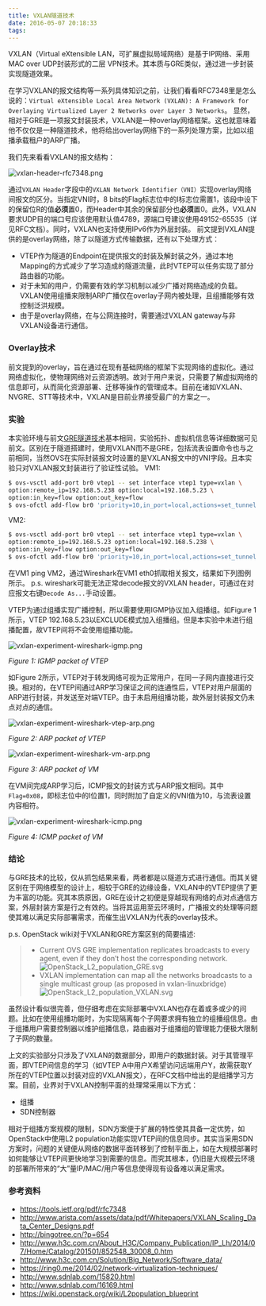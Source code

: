 ```yaml
---
title: VXLAN隧道技术
date: 2016-05-07 20:18:33
tags:
---
```



VXLAN（Virtual eXtensible LAN，可扩展虚拟局域网络）是基于IP网络、采用MAC over UDP封装形式的二层 VPN技术。其本质与GRE类似，通过进一步封装实现隧道效果。

在学习VXLAN的报文结构等一系列具体知识之前，让我们看看RFC7348里是怎么说的：`Virtual eXtensible Local Area Network (VXLAN): A Framework for Overlaying Virtualized Layer 2 Networks over Layer 3 Networks`。
显然，相对于GRE是一项报文封装技术，VXLAN是一种overlay网络框架。这也就意味着他不仅仅是一种隧道技术，他将给出overlay网络下的一系列处理方案，比如以组播承载租户的ARP广播。

<!-- more -->

我们先来看看VXLAN的报文结构：

![vxlan-header-rfc7348.png](./vxlan-header-rfc7348.png)

通过`VXLAN Header`字段中的`VXLAN Network Identifier（VNI）`实现overlay网络间报文的区分。当指定VNI时，8 bits的Flag标志位中的I标志位需置1，该段中设下的保留位R的值**必须**置0，而Header中其余的保留部分也**必须**置0。此外，VXLAN要求UDP目的端口号应该使用默认值4789，源端口号建议使用49152-65535（详见RFC文档）。同时，VXLAN也支持使用IPv6作为外层封装。
前文提到VXLAN提供的是overlay网络，除了以隧道方式传输数据，还有以下处理方式：
- VTEP作为隧道的Endpoint在提供报文的封装及解封装之外，通过本地Mapping的方式减少了学习造成的隧道流量，此时VTEP可以任务实现了部分路由器的功能。
- 对于未知的用户，仍需要有效的学习机制以减少广播对网络造成的负载。VXLAN使用组播来限制ARP广播仅在overlay子网内被处理，且组播能够有效控制泛洪规模。
- 由于是overlay网络，在与公网连接时，需要通过VXLAN gateway与非VXLAN设备进行通信。

### Overlay技术

前文提到的overlay，旨在通过在现有基础网络的框架下实现网络的虚拟化。通过网络虚拟化，使物理网络对云资源透明。故对于用户来说，只需要了解虚拟网络的信息即可，从而简化资源部署、迁移等操作的管理成本。目前在诸如VXLAN、NVGRE、STT等技术中，VXLAN是目前业界接受最广的方案之一。

### 实验

本实验环境与前文[GRE隧道技术](http://warcy.github.io/2016/04/29/GRE%E9%9A%A7%E9%81%93%E6%8A%80%E6%9C%AF/)基本相同，实验拓扑、虚拟机信息等详细数据可见前文。区别在于隧道搭建时，使用VXLAN而不是GRE，包括流表设置命令也与之前相同，当然OVS在实际封装报文时设置的是VXLAN报文中的VNI字段。且本实验只对VXLAN报文封装进行了验证性试验。
VM1:

```bash
$ ovs-vsctl add-port br0 vtep1 -- set interface vtep1 type=vxlan \
option:remote_ip=192.168.5.238 option:local=192.168.5.23 \
option:in_key=flow option:out_key=flow
$ ovs-ofctl add-flow br0 'priority=10,in_port=local,actions=set_tunnel:10,output=2'
```

VM2:

```bash
$ ovs-vsctl add-port br0 vtep1 -- set interface vtep1 type=vxlan \
option:remote_ip=192.168.5.23 option:local=192.168.5.238 \
option:in_key=flow option:out_key=flow
$ ovs-ofctl add-flow br0 'priority=10,in_port=local,actions=set_tunnel:10,output=2'
```

在VM1 ping VM2，通过Wireshark在VM1 eth0抓取相关报文，结果如下列图例所示。
p.s. wireshark可能无法正常decode报文的VXLAN header，可通过在对应报文右键`Decode As...`手动设置。

VTEP为通过组播实现广播控制，所以需要使用IGMP协议加入组播组。如Figure 1所示，VTEP 192.168.5.23以EXCLUDE模式加入组播组。但是本实验中未进行组播配置，故VTEP间将不会使用组播功能。

![vxlan-experiment-wireshark-igmp.png](./vxlan-experiment-wireshark-igmp.png)

*Figure 1: IGMP packet of VTEP*

如Figure 2所示，VTEP对于转发网络可视为正常用户，在同一子网内直接进行交换。相对的，在VTEP间通过ARP学习保证之间的连通性后，VTEP对用户层面的ARP进行封装，并发送至对端VTEP。由于未启用组播功能，故外层封装报文仍未点对点的通信。

![vxlan-experiment-wireshark-vtep-arp.png](./vxlan-experiment-wireshark-vtep-arp.png)

*Figure 2: ARP packet of VTEP*

![vxlan-experiment-wireshark-vm-arp.png](./vxlan-experiment-wireshark-vm-arp.png)

*Figure 3: ARP packet of VM*

在VM间完成ARP学习后，ICMP报文的封装方式与ARP报文相同。其中`Flag=0x08`，即标志位中的I位置1，同时附加了自定义的VNI值为10，与流表设置内容相符。

![vxlan-experiment-wireshark-icmp.png](./vxlan-experiment-wireshark-icmp.png)

*Figure 4: ICMP packet of VM*

### 结论

与GRE技术的比较，仅从抓包结果来看，两者都是以隧道方式进行通信。而其关键区别在于网络模型的设计上，相较于GRE的边缘设备，VXLAN中的VTEP提供了更为丰富的功能。究其本质原因，GRE在设计之初便是穿越现有网络的点对点通信方案，外层封装方案是行之有效的。当将其运用至云环境时，广播报文的处理等问题使其难以满足实际部署需求，而催生出VXLAN为代表的overlay技术。

p.s. OpenStack wiki对于VXLAN和GRE方案区别的简要描述:

> - Current OVS GRE implementation replicates broadcasts to every agent, even if they don’t host the corresponding network.
> ![OpenStack_L2_population_GRE.svg](./OpenStack_L2_population_GRE.svg)
> - VXLAN implementation can map all the networks broadcasts to a single multicast group (as proposed in vxlan-linuxbridge)
> ![OpenStack_L2_population_VXLAN.svg](./OpenStack_L2_population_VXLAN.svg)

虽然设计看似很完善，但仔细考虑在实际部署中VXLAN也存在着或多或少的问题。比如在使用组播功能时，为实现隔离每个子网要求拥有独立的组播组信息。由于组播用户需要控制器以维护组播信息，路由器对于组播组的管理能力便极大限制了子网的数量。

上文的实验部分只涉及了VXLAN的数据部分，即用户的数据封装。对于其管理平面，即VTEP间信息的学习（如VTEP A中用户X希望访问远端用户Y，故需获取Y所在的VTEP位置以封装对应的VXLAN报文），在RFC文档中给出的是组播学习方案。目前，业界对于VXLAN控制平面的处理常采用以下方式：

- 组播
- SDN控制器

相对于组播方案规模的限制，SDN方案便于扩展的特性使其具备一定优势，如OpenStack中使用L2 population功能实现VTEP间的信息同步。其实当采用SDN方案时，问题的关键便从网络的数据平面转移到了控制平面上，如在大规模部署时如何能够让VTEP间更快地学习到需要的信息。而究其根本，仍旧是大规模云环境的部署所带来的“大”量IP/MAC/用户等信息使得现有设备难以满足需求。

### 参考资料

- https://tools.ietf.org/pdf/rfc7348
- http://www.arista.com/assets/data/pdf/Whitepapers/VXLAN_Scaling_Data_Center_Designs.pdf
- http://bingotree.cn/?p=654
- http://www.h3c.com.cn/About_H3C/Company_Publication/IP_Lh/2014/07/Home/Catalog/201501/852548_30008_0.htm
- http://www.h3c.com.cn/Solution/Big_Network/Software_data/
- https://ring0.me/2014/02/network-virtualization-techniques/
- http://www.sdnlab.com/15820.html
- http://www.sdnlab.com/16169.html
- https://wiki.openstack.org/wiki/L2population_blueprint

